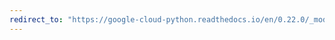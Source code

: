 ```yaml
---
redirect_to: "https://google-cloud-python.readthedocs.io/en/0.22.0/_modules/google/cloud/bigquery/client.html"
---
```

